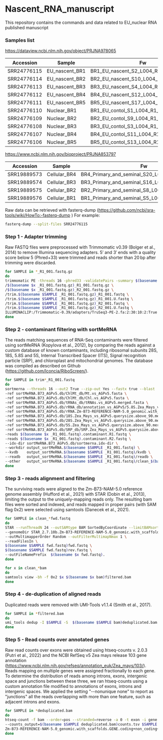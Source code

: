 # Nascent_RNA_manuscript
This repository contains the commands and data related to EU_nuclear RNA published manuscript

### Samples list

https://dataview.ncbi.nlm.nih.gov/object/PRJNA978065

Accession  | Sample | Fw | Rv
--- | --- | --- | --- 
SRR24776115 | EU_nascent_BR1 | BR1_EU_nascent_S2_L004_R1_001.fastq.gz | BR1_EU_nascent_S2_L004_R2_001.fastq.gz
SRR24776114 | EU_nascent_BR2 | BR2_EU_nascent_S10_L004_R1_001.fastq.gz | BR2_EU_nascent_S10_L004_R2_001.fastq.gz
SRR24776113 | EU_nascent_BR3 | BR3_EU_nascent_S4_L004_R1_001.fastq.gz | BR3_EU_nascent_S4_L004_R2_001.fastq.gz
SRR24776112 | EU_nascent_BR4 | BR4_EU_nascent_S12_L004_R1_001.fastq.gz | BR4_EU_nascent_S12_L004_R2_001.fastq.gz
SRR24776111 | EU_nascent_BR5 | BR5_EU_nascent_S17_L004_R1_001.fastq.gz | BR5_EU_nascent_S17_L004_R2_001.fastq.gz
SRR24776110 | Nuclear_BR1 | BR1_EU_contol_S1_L004_R1_001.fastq.gz | BR1_EU_contol_S1_L004_R2_001.fastq.gz
SRR24776109 | Nuclear_BR2 | BR2_EU_contol_S9_L004_R1_001.fastq.gz | BR2_EU_contol_S9_L004_R2_001.fastq.gz
SRR24776108 | Nuclear_BR3 | BR3_EU_contol_S3_L004_R1_001.fastq.gz | BR3_EU_contol_S3_L004_R2_001.fastq.gz
SRR24776107 | Nuclear_BR4 | BR4_EU_contol_S11_L004_R1_001.fastq.gz | BR4_EU_contol_S11_L004_R2_001.fastq.gz
SRR24776106 | Nuclear_BR5 | BR5_EU_contol_S13_L004_R1_001.fastq.gz | BR5_EU_contol_S13_L004_R2_001.fastq.gz

https://www.ncbi.nlm.nih.gov/bioproject/PRJNA853797

Accession  | Sample | Fw | Rv
--- | --- | --- | --- 
SRR19889573	| Cellular_BR4 | BR4_Primary_and_seminal_S20_L004_R1_001.fastq.gz | BR4_Primary_and_seminal_S20_L004_R2_001.fastq.gz
SRR19889574	| Cellular_BR3 | BR3_Primary_and_seminal_S16_L004_R1_001.fastq.gz | BR3_Primary_and_seminal_S16_L004_R2_001.fastq.gz
SRR19889575	| Cellular_BR2 | BR2_Primary_and_seminal_S8_L004_R1_001.fastq.gz | BR2_Primary_and_seminal_S8_L004_R2_001.fastq.gz
SRR19889576	| Cellular_BR1 | BR1_Primary_and_seminal_S5_L004_R1_001.fastq.gz | BR1_Primary_and_seminal_S5_L004_R2_001.fastq.gz

Raw data can be retrieved with fasterq-dump (https://github.com/ncbi/sra-tools/wiki/HowTo:-fasterq-dump )
For example:

```bash
fasterq-dump --split-files SRR24776115
```

### Step 1 - Adapter trimming
Raw FASTQ files were preprocessed with Trimmomatic v0.39 (Bolger et al., 2014) to remove Illumina sequencing adapters. 5′ and 3′ ends with a quality score below 5 (Phred+33) were trimmed and reads shorter than 20 bp after trimming were discarded. 

```bash
for SAMPLE in *_R1_001.fastq.gz
do
trimmomatic PE -threads 16 -phred33 -validatePairs -summary $(basename $x _R1_001.fastq.gz).summary.txt \
/$(basename $x _R1_001.fastq.gz)_R1_001.fastq.gz \
/$(basename $x _R1_001.fastq.gz)_R2_001.fastq.gz \
/trim.$(basename $SAMPLE _R1_001.fastq.gz)_R1_001.fastq \
/trim.$(basename $SAMPLE _R1_001.fastq.gz)_R1_001.U.fastq \
/trim.$(basename $SAMPLE _R1_001.fastq.gz)_R2_001.fastq \
/trim.$(basename $SAMPLE _R1_001.fastq.gz)_R2_001.U.fastq \
ILLUMINACLIP:/Trimmomatic-0.39/adapters/TruSeq3-PE-2.fa:2:30:10:2:True LEADING:5 TRAILING:5 MINLEN:20  
done
```

### Step 2 - contaminant filtering with sortMeRNA
The reads matching sequences of RNA-Seq contaminants were filtered using sortMeRNA (Kopylova et al., 2012), by comparing the reads against a custom database of known contaminants, including ribosomal subunits 28S, 18S, 5.8S and 5S, Internal Transcribed Spacer (ITS), Signal recognition particle (SRP), and chloroplast and mitochondrial genomes. The database was compiled as described on Github (https://github.com/lconcia/RiboScreen/).

```bash
for SAMPLE in trim*_R1_001.fastq
do
sortmerna --threads 16 --out2 True --zip-out Yes --fastx true --blast '1 cigar qcov qstrand' --paired_in true \
-ref sortMeRNA.B73_AGPv5.db/ChlMt_db/Mt.vs_AGPv5.fasta \
-ref sortMeRNA.B73_AGPv5.db/ChlMt_db/Chl.vs_AGPv5.fasta \
-ref sortMeRNA.B73_AGPv5.db/tRNAs_db/tRNAs.vs_AGPv5.merged.fasta \
-ref sortMeRNA.B73_AGPv5.db/rRNA_db/annotation_vs_AGPv5/5.8S.Zea_Mays_vs_AGPv5.querysize.above_90.merged.fasta \
-ref sortMeRNA.B73_AGPv5.db/rRNA.Zm-B73-REFERENCE-NAM-5.0_genomic.with_scaffolds.ITS.fasta \
-ref sortMeRNA.B73_AGPv5.db/18S.Zea_Mays_vs_AGPv5.querysize.above_90.merged.fasta \
-ref sortMeRNA.B73_AGPv5.db/28S.Zea_Mays_vs_AGPv5.querysize.above_90.merged.fasta \
-ref sortMeRNA.B73_AGPv5.db/5S.Zea_Mays_vs_AGPv5.querysize.above_90.merged.fasta \
-ref sortMeRNA.B73_AGPv5.db/SRP_db/SRP.Zea_Mays_vs_AGPv5.querysize.above_90.merged.fasta \
-reads $(basename $x _R1_001.fastq).contaminant.R1.fastq \
-reads $(basename $x _R1_001.fastq).contaminant.R2.fastq \
--idx-dir sortMeRNA.B73_AGPv5.db/sortmerna.idx-dir \
--workdir output_sortMeRNA.$(basename $SAMPLE _R1_001.fastq) \
--kvdb    output_sortMeRNA.$(basename $SAMPLE _R1_001.fastq)/kvdb \
--readb   output_sortMeRNA.$(basename $SAMPLE _R1_001.fastq)/readb \
--other   output_sortMeRNA.$(basename $SAMPLE _R1_001.fastq)/clean_$(basename $SAMPLE _R1_001.fastq).fastq
done
```

### Step 3 - reads alignment and filtering
The surviving reads were aligned to the Zm-B73-NAM-5.0 reference genome assembly (Hufford et al., 2021) with STAR (Dobin et al., 2013), limiting the output to the uniquely-mapping reads only. The resulting bam files were sorted and indexed, and reads mapped in proper pairs (with SAM flag 0x2) were selected using samtools (Danecek et al., 2021).

```bash
for SAMPLE in clean_*fwd.fastq
do
STAR --runThreadN 24 --outSAMtype BAM SortedByCoordinate --limitBAMsortRAM 20000000000 \
--genomeDir STAR_2.7.10b.Zm-B73-REFERENCE-NAM-5.0_genomic.with_scaffolds/ \
--outMultimapperOrder Random --outFilterMultimapNmax 1 \
--readFilesIn \
$(basename $SAMPLE fwd.fastq)fwd.fastq \
$(basename $SAMPLE fwd.fastq)rev.fastq \
--outFileNamePrefix  $(basename $x fwd.fastq).
done
```
```bash
for x in clean_*bam
do
samtools view -bh -f 0x2 $x $(basename $x bam)filtered.bam
done
```
### Step 4 - de-duplication of aligned reads
Duplicated reads were removed with UMI-Tools v1.1.4 (Smith et al., 2017).
```bash
for SAMPLE in *filtered.bam
do
umi_tools dedup -I $SAMPLE -S  $(basename $SAMPLE bam)deduplicated.bam --umi-separator=":" --paired
done
```
### Step 5 - Read counts over annotated genes
Raw read counts over exons were obtained using htseq-counts v. 2.0.3 (Putri et al., 2022) and the NCBI RefSeq v5 Zea mays release 103 gene annotation (https://www.ncbi.nlm.nih.gov/refseq/annotation_euk/Zea_mays/103/). Reads mapping on multiple genes were assigned fractionally to each gene. To determine the distribution of reads among introns, exons, intergenic space and junctions between these three, we ran htseq-counts using a custom annotation file modified to annotations of exons, introns and intergenic spaces. We applied the setting "--nonunique none" to report as "junctions" all the reads overlapping with more than one feature, such as adjacent introns and exons. 

```bash
for SAMPLE in *deduplicated.bam
do
htseq-count -f bam --order=pos --stranded=reverse -a 0 -t exon -i gene --nonunique=fraction --mode=union \
--counts_output=$(basename $SAMPLE deduplicated.bam)counts.tsv $SAMPLE \
Zm-B73-REFERENCE-NAM-5.0_genomic.with_scaffolds.GENE.coding+non_coding+pseudo.EXONS.gff
done
```

